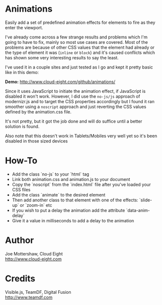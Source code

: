 Animations
==========

Easily add a set of predefined animation effects for elements to fire as they enter the viewport.

I've already come across a few strange results and problems which I'm going to have to fix, mainly so most use
cases are covered. Most of the problems are because of other CSS values that the element had already or the type of
element it was (`inline` or `block`) and it's caused conflicts which has shown some very interesting results to say
the least.

I've used it in a couple sites and just tested as I go and kept it pretty basic like in this demo:

**Demo:** http://www.cloud-eight.com/github/animations/

Since it uses JavaScript to initiate the animation effect, if JavaScript is disabled it won't work. However, I did
use the `no-js/js` approach of modernizr.js and to target the CSS properties accordingly but I found it ran smoother
using a `noscript` approach and just reverting the CSS values defined by the animation.css file.

It's not pretty, but it got the job done and will do suffice until a better solution is found.

Also note that this doesn't work in Tablets/Mobiles very well yet so it's been disabled in those sized devices


How-To
======

<ul>
<li>Add the class `no-js` to your `html` tag</li>
<li>Link both animation.css and animation.js to your document</li>
<li>Copy the `noscript` from the `index.html` file after you've loaded your CSS files</li>
<li>Add the class `animate` to the desired element</li>
<li>Then add another class to that element with one of the effects: `slide-up` or `zoom-in` etc</li>
<li>If you wish to put a delay the animation add the attribute `data-anim-delay`</li>
<li>Give it a value in milliseconds to add a delay to the animation</li>
</ul>


Author
======

Joe Mottershaw, Cloud Eight<br />
http://www.cloud-eight.com


Credits
======

Visible.js, TeamDF, Digital Fusion<br />
http://www.teamdf.com
